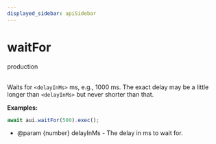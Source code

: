 ```yaml
---
displayed_sidebar: apiSidebar
---
```

# waitFor
<span class="theme-doc-version-badge badge badge--success">production</span><br/><br/>

Waits for `<delayInMs>` ms, e.g., 1000 ms. The exact delay may be a little longer than `<delayInMs>` but never shorter than that.

**Examples:**
```typescript
await aui.waitFor(500).exec();
```

   * @param \{number} delayInMs - The delay in ms to wait for.
